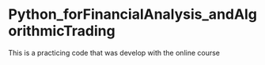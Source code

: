 # Python_forFinancialAnalysis_andAlgorithmicTrading
This is a practicing code that was develop with the online course
